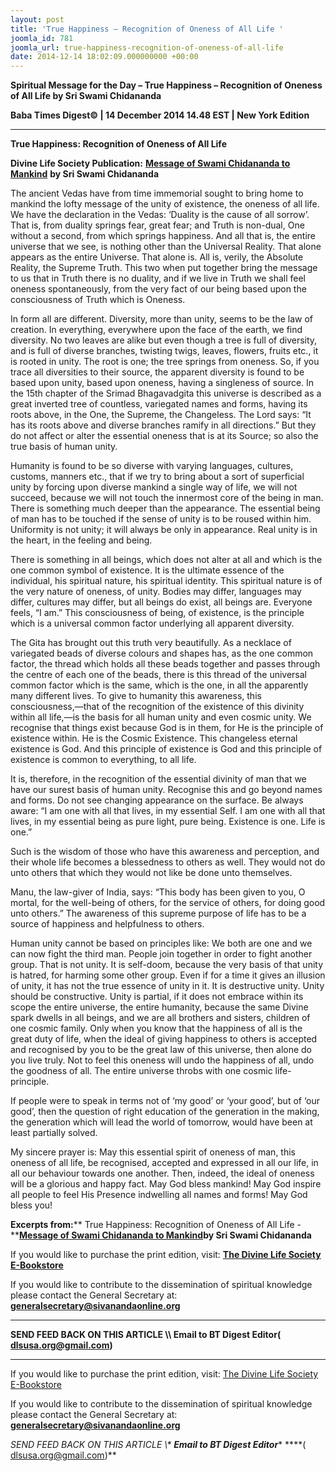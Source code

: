 ```yaml
---
layout: post
title: 'True Happiness – Recognition of Oneness of All Life '
joomla_id: 781
joomla_url: true-happiness-recognition-of-oneness-of-all-life
date: 2014-12-14 18:02:09.000000000 +00:00
---
```

  

















































**Spiritual Message for the Day – True Happiness – Recognition of Oneness of All Life by Sri Swami Chidananda**

**Baba Times Digest© | 14 December 2014 14.48 EST | New York Edition**

* * *  


**True Happiness: Recognition of Oneness of All Life**

**Divine Life Society Publication:** [**Message of Swami Chidananda to Mankind**](http://www.dlshq.org/download/mankind.htm#_VPID_6) **by Sri Swami Chidananda**

The ancient Vedas have from time immemorial sought to bring home to mankind the lofty message of the unity of existence, the oneness of all life. We have the declaration in the Vedas: ‘Duality is the cause of all sorrow’. That is, from duality springs fear, great fear; and Truth is non-dual, One without a second, from which springs happiness. And all that is, the entire universe that we see, is nothing other than the Universal Reality. That alone appears as the entire Universe. That alone is. All is, verily, the Absolute Reality, the Supreme Truth. This two when put together bring the message to us that in Truth there is no duality, and if we live in Truth we shall feel oneness spontaneously, from the very fact of our being based upon the consciousness of Truth which is Oneness.

In form all are different. Diversity, more than unity, seems to be the law of creation. In everything, everywhere upon the face of the earth, we find diversity. No two leaves are alike but even though a tree is full of diversity, and is full of diverse branches, twisting twigs, leaves, flowers, fruits etc., it is rooted in unity. The root is one; the tree springs from oneness. So, if you trace all diversities to their source, the apparent diversity is found to be based upon unity, based upon oneness, having a singleness of source. In the 15th chapter of the Srimad Bhagavadgita this universe is described as a great inverted tree of countless, variegated names and forms, having its roots above, in the One, the Supreme, the Changeless. The Lord says: “It has its roots above and diverse branches ramify in all directions.” But they do not affect or alter the essential oneness that is at its Source; so also the true basis of human unity.

Humanity is found to be so diverse with varying languages, cultures, customs, manners etc., that if we try to bring about a sort of superficial unity by forcing upon diverse mankind a single way of life, we will not succeed, because we will not touch the innermost core of the being in man. There is something much deeper than the appearance. The essential being of man has to be touched if the sense of unity is to be roused within him. Uniformity is not unity; it will always be only in appearance. Real unity is in the heart, in the feeling and being.

There is something in all beings, which does not alter at all and which is the one common symbol of existence. It is the ultimate essence of the individual, his spiritual nature, his spiritual identity. This spiritual nature is of the very nature of oneness, of unity. Bodies may differ, languages may differ, cultures may differ, but all beings do exist, all beings are. Everyone feels, “I am.” This consciousness of being, of existence, is the principle which is a universal common factor underlying all apparent diversity.

The Gita has brought out this truth very beautifully. As a necklace of variegated beads of diverse colours and shapes has, as the one common factor, the thread which holds all these beads together and passes through the centre of each one of the beads, there is this thread of the universal common factor which is the same, which is the one, in all the apparently many different lives. To give to humanity this awareness, this consciousness,—that of the recognition of the existence of this divinity within all life,—is the basis for all human unity and even cosmic unity. We recognise that things exist because God is in them, for He is the principle of existence within. He is the Cosmic Existence. This changeless eternal existence is God. And this principle of existence is God and this principle of existence is common to everything, to all life.

It is, therefore, in the recognition of the essential divinity of man that we have our surest basis of human unity. Recognise this and go beyond names and forms. Do not see changing appearance on the surface. Be always aware: “I am one with all that lives, in my essential Self. I am one with all that lives, in my essential being as pure light, pure being. Existence is one. Life is one.”

Such is the wisdom of those who have this awareness and perception, and their whole life becomes a blessedness to others as well. They would not do unto others that which they would not like be done unto themselves.

Manu, the law-giver of India, says: “This body has been given to you, O mortal, for the well-being of others, for the service of others, for doing good unto others.” The awareness of this supreme purpose of life has to be a source of happiness and helpfulness to others.

Human unity cannot be based on principles like: We both are one and we can now fight the third man. People join together in order to fight another group. That is not unity. It is self-doom, because the very basis of that unity is hatred, for harming some other group. Even if for a time it gives an illusion of unity, it has not the true essence of unity in it. It is destructive unity. Unity should be constructive. Unity is partial, if it does not embrace within its scope the entire universe, the entire humanity, because the same Divine spark dwells in all beings, and we are all brothers and sisters, children of one cosmic family. Only when you know that the happiness of all is the great duty of life, when the ideal of giving happiness to others is accepted and recognised by you to be the great law of this universe, then alone do you live truly. Not to feel this oneness will undo the happiness of all, undo the goodness of all. The entire universe throbs with one cosmic life-principle.

If people were to speak in terms not of ‘my good’ or ‘your good’, but of ‘our good’, then the question of right education of the generation in the making, the generation which will lead the world of tomorrow, would have been at least partially solved.

My sincere prayer is: May this essential spirit of oneness of man, this oneness of all life, be recognised, accepted and expressed in all our life, in all our behaviour towards one another. Then, indeed, the ideal of oneness will be a glorious and happy fact. May God bless mankind! May God inspire all people to feel His Presence indwelling all names and forms! May God bless you!

**Excerpts from:**** True Happiness: Recognition of Oneness of All Life -**[**Message of Swami Chidananda to Mankind**](http://www.dlshq.org/download/mankind.htm#_VPID_6)**by Sri Swami Chidananda**

If you would like to purchase the print edition, visit: **[The Divine Life Society E-Bookstore](http://www.dlshq.org/download/download.htm)**

If you would like to contribute to the dissemination of spiritual knowledge please contact the General Secretary at: [](mailto:%20%3Cscript%20type=%27text/javascript%27%3E%20%3C%21--%20var%20prefix%20=%20%27ma%27%20+%20%27il%27%20+%20%27to%27;%20var%20path%20=%20%27hr%27%20+%20%27ef%27%20+%20%27=%27;%20var%20addy57016%20=%20%27generalsecretary%27%20+%20%27@%27;%20addy57016%20=%20addy57016%20+%20%27sivanandaonline%27%20+%20%27.%27%20+%20%27org%27;%20document.write%28%27%3Ca%20%27%20+%20path%20+%20%27%5C%27%27%20+%20prefix%20+%20%27:%27%20+%20addy57016%20+%20%27%5C%27%3E%27%29;%20document.write%28addy57016%29;%20document.write%28%27%3C%5C/a%3E%27%29;%20//--%3E%5Cn%20%3C/script%3E%3Cscript%20type=%27text/javascript%27%3E%20%3C%21--%20document.write%28%27%3Cspan%20style=%5C%27display:%20none;%5C%27%3E%27%29;%20//--%3E%20%3C/script%3EThis%20email%20address%20is%20being%20protected%20from%20spambots.%20You%20need%20JavaScript%20enabled%20to%20view%20it.%20%3Cscript%20type=%27text/javascript%27%3E%20%3C%21--%20document.write%28%27%3C/%27%29;%20document.write%28%27span%3E%27%29;%20//--%3E%20%3C/script%3E?subject=Contribution%20to%20Dissemination%20of%20Spiritual%20Knowledge) **generalsecretary@sivanandaonline.org**

****

**SEND FEED BACK ON THIS ARTICLE \\\ Email to BT Digest Editor[](mailto:%20%3Cscript%20type=%27text/javascript%27%3E%20%3C%21--%20var%20prefix%20=%20%27ma%27%20+%20%27il%27%20+%20%27to%27;%20var%20path%20=%20%27hr%27%20+%20%27ef%27%20+%20%27=%27;%20var%20addy72654%20=%20%27dlsusa.org%27%20+%20%27@%27;%20addy72654%20=%20addy72654%20+%20%27gmail%27%20+%20%27.%27%20+%20%27com%27;%20document.write%28%27%3Ca%20%27%20+%20path%20+%20%27%5C%27%27%20+%20prefix%20+%20%27:%27%20+%20addy72654%20+%20%27%5C%27%3E%27%29;%20document.write%28addy72654%29;%20document.write%28%27%3C%5C/a%3E%27%29;%20//--%3E%5Cn%20%3C/script%3E%3Cscript%20type=%27text/javascript%27%3E%20%3C%21--%20document.write%28%27%3Cspan%20style=%5C%27display:%20none;%5C%27%3E%27%29;%20//--%3E%20%3C/script%3EThis%20email%20address%20is%20being%20protected%20from%20spambots.%20You%20need%20JavaScript%20enabled%20to%20view%20it.%20%3Cscript%20type=%27text/javascript%27%3E%20%3C%21--%20document.write%28%27%3C/%27%29;%20document.write%28%27span%3E%27%29;%20//--%3E%20%3C/script%3E?subject=DLS%20Posts)( [dlsusa.org@gmail.com](mailto:dlsusa.org@gmail.com))**



* * *



  

If you would like to purchase the print edition, visit: [The Divine Life Society E-Bookstore](http://www.dlshq.org/download/download.htm)

If you would like to contribute to the dissemination of spiritual knowledge please contact the General Secretary at: **[generalsecretary@sivanandaonline.org](mailto:generalsecretary@sivanandaonline.org)**

**SEND FEED BACK ON THIS ARTICLE \\\**  **Email to BT Digest Editor**** [](mailto:%20%3Cscript%20type=%27text/javascript%27%3E%20%3C%21--%20var%20prefix%20=%20%27ma%27%20+%20%27il%27%20+%20%27to%27;%20var%20path%20=%20%27hr%27%20+%20%27ef%27%20+%20%27=%27;%20var%20addy72654%20=%20%27dlsusa.org%27%20+%20%27@%27;%20addy72654%20=%20addy72654%20+%20%27gmail%27%20+%20%27.%27%20+%20%27com%27;%20document.write%28%27%3Ca%20%27%20+%20path%20+%20%27%5C%27%27%20+%20prefix%20+%20%27:%27%20+%20addy72654%20+%20%27%5C%27%3E%27%29;%20document.write%28addy72654%29;%20document.write%28%27%3C%5C/a%3E%27%29;%20//--%3E%5Cn%20%3C/script%3E%3Cscript%20type=%27text/javascript%27%3E%20%3C%21--%20document.write%28%27%3Cspan%20style=%5C%27display:%20none;%5C%27%3E%27%29;%20//--%3E%20%3C/script%3EThis%20email%20address%20is%20being%20protected%20from%20spambots.%20You%20need%20JavaScript%20enabled%20to%20view%20it.%20%3Cscript%20type=%27text/javascript%27%3E%20%3C%21--%20document.write%28%27%3C/%27%29;%20document.write%28%27span%3E%27%29;%20//--%3E%20%3C/script%3E?subject=DLS%20Posts)****( [dlsusa.org@gmail.com](mailto:dlsusa.org@gmail.com))**  

